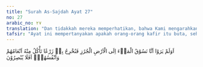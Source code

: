 ```yaml
---
title: "Surah As-Sajdah Ayat 27"
no: 27
arabic_no: ٢٧
translation: "Dan tidakkah mereka memperhatikan, bahwa Kami mengarahkan (awan yang mengandung) air ke bumi yang tandus, lalu Kami tumbuhkan (dengan air hujan itu) tanam-tanaman sehingga hewan-hewan ternak mereka dan mereka sendiri dapat makan darinya. Maka mengapa mereka tidak memperhatikan?"
tafsir: "Ayat ini mempertanyakan apakah orang-orang kafir itu buta, sehingga tidak dapat melihat bukti-bukti kebesaran dan kekuasaan Allah? Bukankah Allah yang menghalau awan ke tempat yang kering dan tandus serta tidak mempunyai tumbuh-tumbuhan? Awan itu berubah menjadi air hujan yang menyirami tanah itu sehingga memungkinkan manusia mengalirkannya ke tanah-tanah yang kering. Tanah itu lalu menjadi subur dan ditumbuhi oleh bermacam-macam tumbuh-tumbuhan dan tanam-tanaman. Sebagian tanaman itu dimakan oleh manusia dan sebagian lagi oleh binatang ternak piaraan mereka.\n\nApakah mereka tidak melihat bukti-bukti yang demikian itu sehingga mereka dapat mengakui kebesaran dan kekuasaan Allah dalam menghidupkan manusia yang telah mati dan membangkitkan mereka dari kuburnya? Jika mau memperhatikan, mereka tentu akan sampai kepada keyakinan bahwa Allah Mahakuasa, tidak ada yang sukar bagi-Nya. Jika Dia meng-hendaki, cukuplah Dia mengatakan \"kun\" (jadilah), maka jadilah yang dikehendaki-Nya itu."
---
```

اَوَلَمْ يَرَوْا اَنَّا نَسُوْقُ الْمَاۤءَ اِلَى الْاَرْضِ الْجُرُزِ فَنُخْرِجُ بِهٖ زَرْعًا تَأْكُلُ مِنْهُ اَنْعَامُهُمْ وَاَنْفُسُهُمْۗ اَفَلَا يُبْصِرُوْنَ